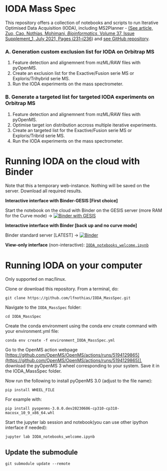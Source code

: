 # IODA Mass Spec

This repository offers a collection of notebooks and scripts to run Iterative Optimised Data Acquisition (IODA), including MS2Planner - [(See article, Zuo, Cao, Nothias, Mohimani, *Bioinformatics*, Volume 37, Issue Supplement_1, July 2021, Pages i231–i236](https://academic.oup.com/bioinformatics/article/37/Supplement_1/i231/6319686)) and  [see GitHub repository](https://github.com/mohimanilab/MS2Planner).

### A. Generation custom exclusion list for IODA on Orbitrap MS

1. Feature detection and alignemnent from mzML/RAW files with pyOpenMS.
2. Create an exclusion list for the Exactive/Fusion serie MS or Exploris/Trihybrid serie MS.
3. Run the IODA experiments on the mass spectrometer.



### B. Generate a targeted list for targeted IODA experiments on Orbitrap MS

1. Feature detection and alignemnent from mzML/RAW files with pyOpenMS.
2. Optimise target ion distribution accross multiple iterative experiments.
3. Create an targeted list for the Exactive/Fusion serie MS or Exploris/Tribrid serie MS.
4. Run the IODA experiments on the mass spectrometer.


# Running IODA on the cloud with Binder

Note that this a temporary web-instance. Nothing will be saved on the server. Download all required results.

**Interactive interface with Binder-GESIS [First choice]** 

Start the notebook on the cloud with Binder on the GESIS server (more RAM for the Curve mode) -> [![Binder with GESIS](https://mybinder.org/badge_logo.svg)](https://notebooks.gesis.org/binder/v2/gh/lfnothias/IODA_MassSpec/master?urlpath=lab/tree/IODA_notebooks_welcome.ipynb)

**Interactive interface with Binder [back up and no curve mode]**

Binder standard server [LATEST] -> [![Binder](https://mybinder.org/badge_logo.svg)](https://mybinder.org/v2/gh/lfnothias/IODA_MassSpec/master?urlpath=lab/tree/IODA_notebooks_welcome.ipynb)

**View-only interface** (non-interactive): [`IODA_notebooks_welcome.ipynb`](https://nbviewer.jupyter.org/github/lfnothias/IODA_MassSpec/blob/master/IODA_notebooks_welcome.ipynb)

# Running IODA on your computer

Only supported on mac/linux.

Clone or download this repository. From a terminal, do:

```
git clone https://github.com/lfnothias/IODA_MassSpec.git
```

Navigate to the `IODA_MassSpec` folder:

```
cd IODA_MassSpec
```
Create the conda environment using the conda env create command with your environment.yml file:

```
conda env create -f environment_IODA_MassSpec.yml
```

Go to the OpenMS action webpage [https://github.com/OpenMS/OpenMS/actions/runs/5194129865](https://github.com/OpenMS/OpenMS/actions/runs/5194129865)], download the pyOpenMS 3 wheel corresponding to your system. Save it in the IODA_MassSpec folder.

Now run the following to install pyOpenMS 3.0 (adjust to the file name):

```
pip install WHEEL_FILE
```	

For example with:

```
pip install pyopenms-3.0.0.dev20230606-cp310-cp310-macosx_10_9_x86_64.whl

```

Start the jupyter lab session and notebook(you can use other ipython interface if needed):

```
jupyter lab IODA_notebooks_welcome.ipynb
```


## Update the submodule

```
git submodule update --remote
```
